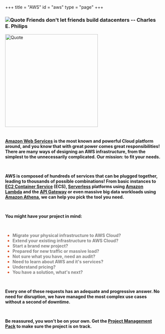 +++
title = "AWS"
id = "aws"
type = "page"
+++

<div class="container" role="main">


<div class="row">
<div class="col-md-6">
<h3 class="font01">
<img style="float" src="/img/aws/quote.png" alt="Quote">  Friends don't let friends build datacenters -- Charles E. Philips
</h3>
</div>
<div class="col-md-6">
<img style="float: center; margin: 0px 0px 0px 0px;" src="/img/aws/aws-new.jpg" width="300" alt="Quote">
</div>
</div>
<br />
<div>
<h4 class="font01">

<p>
<a href="https://aws.amazon.com">Amazon Web Services</a> is the most known and powerful Cloud platform around, and you know that with great power comes great responsibilities! There are many ways of designing an AWS infrastructure, from the simplest to the unnecessarily complicated. Our mission: to fit your needs.
</p>

<br />

<p>
AWS is composed of hundreds of services that can be plugged together, leading to thousands of possible combinations! From basic instances to <a href="https://aws.amazon.com/ecs/">EC2 Container Service</a> (ECS), <a href="https://serverless.com/">Serverless</a> platforms using <a href="https://aws.amazon.com/lambda/">Amazon Lambda</a> and the <a href="https://aws.amazon.com/api-gateway/">API Gateway</a> or even massive big data workloads using <a href="https://aws.amazon.com/athena/">Amazon Athena</a>, we can help you pick the tool you need.
</p>
<br />

<p>
You might have your project in mind:
</p>
<br />
<ul style="color:#d84315">
	<li><span style="color:grey">Migrate your physical infrastructure to AWS Cloud?</li>
	<li><span style="color:grey">Extend your existing infrastructure to AWS Cloud?</li>
	<li><span style="color:grey">Start a brand new project?</li>
	<li><span style="color:grey">Prepared for new traffic or massive load?</li>
	<li><span style="color:grey">Not sure what you have, need an audit?</li>
	<li><span style="color:grey">Need to learn about AWS and it's services?</li>
    <li><span style="color:grey">Understand pricing?</li>
    <li><span style="color:grey">You have a solution, what's next?</li>
</ul>

<br />

<p>
Every one of these requests has an adequate and progressive answer. No need for disruption, we have managed the most complex use cases without a second of downtime.
</p>
<br />

<p>
Be reassured, you won't be on your own.  Get the <a href="http://www.indalit.com/packs/">Project Management Pack</a> to make sure the project is on track.
</p>
<br />

</h4>
</div>
</div>
